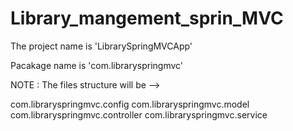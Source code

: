 # Library_mangement_sprin_MVC

The project name is 'LibrarySpringMVCApp'

Pacakage name is 'com.libraryspringmvc'

NOTE : The files structure will be -->

com.libraryspringmvc.config
com.libraryspringmvc.model
com.libraryspringmvc.controller
com.libraryspringmvc.service
